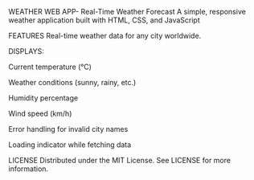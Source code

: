 WEATHER WEB APP- Real-Time Weather Forecast
A simple, responsive weather application built with HTML, CSS, and JavaScript


FEATURES
Real-time weather data for any city worldwide.

DISPLAYS:

Current temperature (°C)

Weather conditions (sunny, rainy, etc.)

Humidity percentage

Wind speed (km/h)

Error handling for invalid city names

Loading indicator while fetching data


LICENSE
Distributed under the MIT License. See LICENSE for more information.
